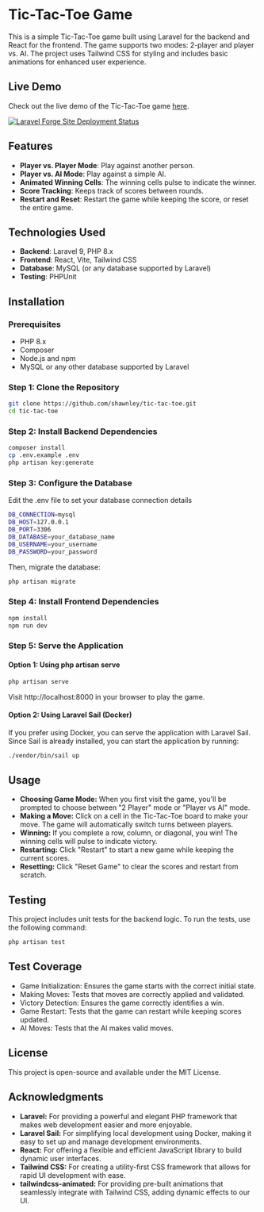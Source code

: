# Tic-Tac-Toe Game

This is a simple Tic-Tac-Toe game built using Laravel for the backend and React for the frontend. The game supports two modes: 2-player and player vs. AI. The project uses Tailwind CSS for styling and includes basic animations for enhanced user experience.

## Live Demo
Check out the live demo of the Tic-Tac-Toe game [here](https://tic-tac-toe.shawnley.dk).

[![Laravel Forge Site Deployment Status](https://img.shields.io/endpoint?url=https%3A%2F%2Fforge.laravel.com%2Fsite-badges%2F182bf856-95fd-4a7f-b650-175f2508cdb1%3Flabel%3D1%26commit%3D1&style=for-the-badge)](https://forge.laravel.com/servers/835405/sites/2445897)


## Features

- **Player vs. Player Mode**: Play against another person.
- **Player vs. AI Mode**: Play against a simple AI.
- **Animated Winning Cells**: The winning cells pulse to indicate the winner.
- **Score Tracking**: Keeps track of scores between rounds.
- **Restart and Reset**: Restart the game while keeping the score, or reset the entire game.

## Technologies Used

- **Backend**: Laravel 9, PHP 8.x
- **Frontend**: React, Vite, Tailwind CSS
- **Database**: MySQL (or any database supported by Laravel)
- **Testing**: PHPUnit

## Installation

### Prerequisites

- PHP 8.x
- Composer
- Node.js and npm
- MySQL or any other database supported by Laravel

### Step 1: Clone the Repository

```bash
git clone https://github.com/shawnley/tic-tac-toe.git
cd tic-tac-toe
```

### Step 2: Install Backend Dependencies

```bash
composer install
cp .env.example .env
php artisan key:generate
```

### Step 3: Configure the Database

Edit the .env file to set your database connection details

```bash
DB_CONNECTION=mysql
DB_HOST=127.0.0.1
DB_PORT=3306
DB_DATABASE=your_database_name
DB_USERNAME=your_username
DB_PASSWORD=your_password
```

Then, migrate the database:

```bash
php artisan migrate
```

### Step 4: Install Frontend Dependencies

```bash
npm install
npm run dev
```

### Step 5: Serve the Application

#### Option 1: Using php artisan serve

```bash
php artisan serve
```
Visit http://localhost:8000 in your browser to play the game.


#### Option 2: Using Laravel Sail (Docker)

If you prefer using Docker, you can serve the application with Laravel Sail. Since Sail is already installed, you can start the application by running:

```bash
./vendor/bin/sail up
```

## Usage
- **Choosing Game Mode:** When you first visit the game, you'll be prompted to choose between "2 Player" mode or "Player vs AI" mode.
- **Making a Move:** Click on a cell in the Tic-Tac-Toe board to make your move. The game will automatically switch turns between players.
- **Winning:** If you complete a row, column, or diagonal, you win! The winning cells will pulse to indicate victory.
- **Restarting:** Click "Restart" to start a new game while keeping the current scores.
- **Resetting:** Click "Reset Game" to clear the scores and restart from scratch.

## Testing

This project includes unit tests for the backend logic. To run the tests, use the following command:

```bash
php artisan test
```

## Test Coverage

- Game Initialization: Ensures the game starts with the correct initial state.
- Making Moves: Tests that moves are correctly applied and validated.
- Victory Detection: Ensures the game correctly identifies a win.
- Game Restart: Tests that the game can restart while keeping scores updated.
- AI Moves: Tests that the AI makes valid moves.

## License

This project is open-source and available under the MIT License.

## Acknowledgments

- **Laravel:** For providing a powerful and elegant PHP framework that makes web development easier and more enjoyable.
- **Laravel Sail:** For simplifying local development using Docker, making it easy to set up and manage development environments.
- **React:** For offering a flexible and efficient JavaScript library to build dynamic user interfaces.
- **Tailwind CSS:** For creating a utility-first CSS framework that allows for rapid UI development with ease.
- **tailwindcss-animated:** For providing pre-built animations that seamlessly integrate with Tailwind CSS, adding dynamic effects to our UI.
